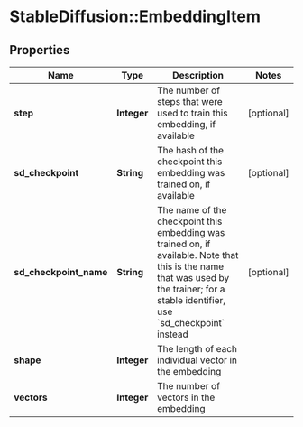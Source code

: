 # StableDiffusion::EmbeddingItem

## Properties
Name | Type | Description | Notes
------------ | ------------- | ------------- | -------------
**step** | **Integer** | The number of steps that were used to train this embedding, if available | [optional] 
**sd_checkpoint** | **String** | The hash of the checkpoint this embedding was trained on, if available | [optional] 
**sd_checkpoint_name** | **String** | The name of the checkpoint this embedding was trained on, if available. Note that this is the name that was used by the trainer; for a stable identifier, use &#x60;sd_checkpoint&#x60; instead | [optional] 
**shape** | **Integer** | The length of each individual vector in the embedding | 
**vectors** | **Integer** | The number of vectors in the embedding | 


